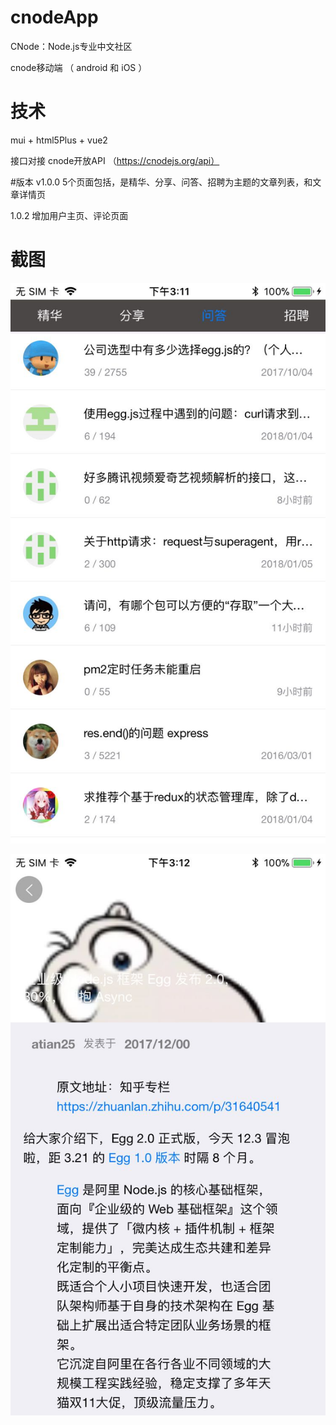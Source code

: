 # cnodeApp

CNode：Node.js专业中文社区

cnode移动端 （ android 和 iOS ）

# 技术

mui + html5Plus + vue2

接口对接 cnode开放API  （https://cnodejs.org/api）

#版本
v1.0.0
5个页面包括，是精华、分享、问答、招聘为主题的文章列表，和文章详情页

1.0.2 增加用户主页、评论页面

# 截图


![列表页面](https://github.com/ITch8/cnodeApp/blob/master/net_img/1.jpg)


![详情页面](https://github.com/ITch8/cnodeApp/blob/master/net_img/2.jpg)
